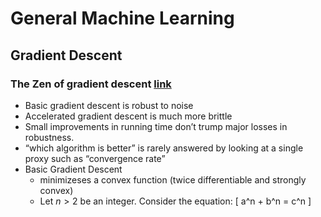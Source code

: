 # General Machine Learning

## Gradient Descent

### The Zen of gradient descent [link](http://blog.mrtz.org/2013/09/07/the-zen-of-gradient-descent.html)
+ Basic gradient descent is robust to noise
+ Accelerated gradient descent is much more brittle
+ Small improvements in running time don’t trump major losses in robustness.
+ “which algorithm is better” is rarely answered by looking at a single proxy such as “convergence rate”
+ Basic Gradient Descent
  + minimizeses a convex function (twice differentiable and strongly convex)
  + Let $n>2$ be an integer.
Consider the equation:
\[
a^n + b^n = c^n
\]
